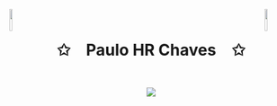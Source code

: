 <img align="left" src="https://blueprinteventsja.com/wp-content/uploads/2019/11/gif-bounce-arrow-2.gif" width="10%" style="display:inline;"><img align="right" src="https://blueprinteventsja.com/wp-content/uploads/2019/11/gif-bounce-arrow-2.gif" width="10%" style="display:inline;">
<br>
<p align="center">
    <h1 align="center">✩&emsp;Paulo HR Chaves&emsp;✩</h1>
</p>
<br>
<p align="center">
    <img src="https://readme-typing-svg.herokuapp.com/?lines=Olá;Bem-vindo+ao+meu+perfil!;XD+Chaves!&font=Fira%20Code&color=%ffffff&center=true&width=300&height=70">
</p>
<br>
